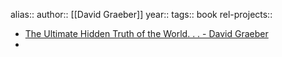 alias::
author:: [[David Graeber]]
year::
tags:: book
rel-projects::



- [The Ultimate Hidden Truth of the World. . . - David Graeber](https://davidgraeber.org/books/the-ultimate-hidden-truth-of-the-world)
-
